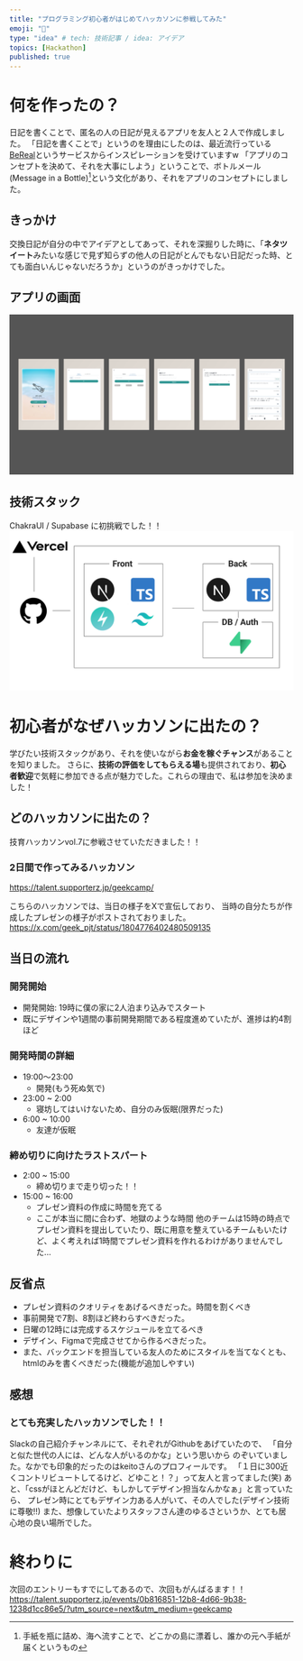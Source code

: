 ```yaml
---
title: "プログラミング初心者がはじめてハッカソンに参戦してみた"
emoji: "💬"
type: "idea" # tech: 技術記事 / idea: アイデア
topics: [Hackathon]
published: true
---
```


# 何を作ったの？
日記を書くことで、匿名の人の日記が見えるアプリを友人と２人で作成しました。
「日記を書くことで」というのを理由にしたのは、最近流行っている[BeReal](https://apps.apple.com/jp/app/bereal-%E3%83%AA%E3%82%A2%E3%83%AB%E3%81%AA%E6%97%A5%E5%B8%B8%E3%82%92%E5%8F%8B%E9%81%94%E3%81%A8/id1459645446)というサービスからインスピレーションを受けていますw
「アプリのコンセプトを決めて、それを大事にしよう」ということで、ボトルメール(Message in a Bottle)[^1]という文化があり、それをアプリのコンセプトにしました。


[^1]:手紙を瓶に詰め、海へ流すことで、どこかの島に漂着し、誰かの元へ手紙が届くというもの


## きっかけ
交換日記が自分の中でアイデアとしてあって、それを深掘りした時に、「**ネタツイート**みたいな感じで見ず知らずの他人の日記がとんでもない日記だった時、とても面白いんじゃないだろうか」というのがきっかけでした。

## アプリの画面
![アプリのトップ画面](/images/f634d67b44d98a/botomel.png)

## 技術スタック
ChakraUI / Supabase に初挑戦でした！！
![技術スタック](/images/f634d67b44d98a/techstack.png)


# 初心者がなぜハッカソンに出たの？
学びたい技術スタックがあり、それを使いながら**お金を稼ぐチャンス**があることを知りました。
さらに、**技術の評価をしてもらえる場**も提供されており、**初心者歓迎**で気軽に参加できる点が魅力でした。これらの理由で、私は参加を決めました！

## どのハッカソンに出たの？
技育ハッカソンvol.7に参戦させていただきました！！
### 2日間で作ってみるハッカソン
https://talent.supporterz.jp/geekcamp/

こちらのハッカソンでは、当日の様子をXで宣伝しており、
当時の自分たちが作成したプレゼンの様子がポストされておりました。
https://x.com/geek_pjt/status/1804776402480509135

## 当日の流れ
### 開発開始
- 開発開始: 19時に僕の家に2人泊まり込みでスタート
- 既にデザインや1週間の事前開発期間である程度進めていたが、進捗は約4割ほど
### 開発時間の詳細
- 19:00〜23:00
  -  開発(もう死ぬ気で)
- 23:00 ~ 2:00
  - 寝坊してはいけないため、自分のみ仮眠(限界だった)
- 6:00 ~ 10:00
  - 友達が仮眠
### 締め切りに向けたラストスパート
- 2:00 ~ 15:00
  - 締め切りまで走り切った！！
- 15:00 ~ 16:00
  - プレゼン資料の作成に時間を充てる
  - ここが本当に間に合わず、地獄のような時間
    他のチームは15時の時点でプレゼン資料を提出していたり、既に用意を整えているチームもいたけど、よく考えれば1時間でプレゼン資料を作れるわけがありませんでした...

## 反省点
- プレゼン資料のクオリティをあげるべきだった。時間を割くべき
- 事前開発で7割、8割ほど終わらすべきだった。
- 日曜の12時には完成するスケジュールを立てるべき
- デザイン、Figmaで完成させてから作るべきだった。
- また、バックエンドを担当している友人のためにスタイルを当てなくとも、htmlのみを書くべきだった(機能が追加しやすい)

## 感想
### とても充実したハッカソンでした！！
Slackの自己紹介チャンネルにて、それぞれがGithubをあげていたので、
「自分と似た世代の人には、どんな人がいるのかな」という思いから
のぞいていました。なかでも印象的だったのはkeitoさんのプロフィールです。
「１日に300近くコントリビュートしてるけど、どゆこと！？」って友人と言ってました(笑)
あと、「cssがほとんどだけど、もしかしてデザイン担当なんかなぁ」と言っていたら、
プレゼン時にとてもデザイン力ある人がいて、その人でした(デザイン技術に尊敬!!)
また、想像していたよりスタッフさん達のゆるさというか、とても居心地の良い場所でした。

# 終わりに
次回のエントリーもすでにしてあるので、次回もがんばるます！！
https://talent.supporterz.jp/events/0b816851-12b8-4d66-9b38-1238d1cc86e5/?utm_source=next&utm_medium=geekcamp